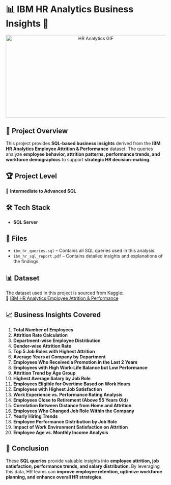 # 📊 IBM HR Analytics Business Insights 🏢  

<p align="center">
  <img src="img/hr-analytics.gif" width="550" height="260" alt="HR Analytics GIF">
</p>  

## 📌 Project Overview  
This project provides **SQL-based business insights** derived from the **IBM HR Analytics Employee Attrition & Performance** dataset. The queries analyze **employee behavior, attrition patterns, performance trends, and workforce demographics** to support **strategic HR decision-making**.  

## 🏆 Project Level  
🔹 **Intermediate to Advanced SQL**  

## 🛠️ Tech Stack  
- **SQL Server**  

## 📂 Files  
- `ibm_hr_queries.sql` – Contains all SQL queries used in this analysis.  
- `ibm_hr_sql_report.pdf` – Contains detailed insights and explanations of the findings.  

## 📊 Dataset  
The dataset used in this project is sourced from Kaggle:  
🔗 [IBM HR Analytics Employee Attrition & Performance](https://www.kaggle.com/)  

## 📈 Business Insights Covered  
1. **Total Number of Employees**  
2. **Attrition Rate Calculation**  
3. **Department-wise Employee Distribution**  
4. **Gender-wise Attrition Rate**  
5. **Top 5 Job Roles with Highest Attrition**  
6. **Average Years at Company by Department**  
7. **Employees Who Received a Promotion in the Last 2 Years**  
8. **Employees with High Work-Life Balance but Low Performance**  
9. **Attrition Trend by Age Group**  
10. **Highest Average Salary by Job Role**  
11. **Employees Eligible for Overtime Based on Work Hours**  
12. **Employees with Highest Job Satisfaction**  
13. **Work Experience vs. Performance Rating Analysis**  
14. **Employees Close to Retirement (Above 55 Years Old)**  
15. **Correlation Between Distance from Home and Attrition**  
16. **Employees Who Changed Job Role Within the Company**  
17. **Yearly Hiring Trends**  
18. **Employee Performance Distribution by Job Role**  
19. **Impact of Work Environment Satisfaction on Attrition**  
20. **Employee Age vs. Monthly Income Analysis**  

## 📜 Conclusion  
These **SQL queries** provide valuable insights into **employee attrition, job satisfaction, performance trends, and salary distribution**. By leveraging this data, HR teams can **improve employee retention, optimize workforce planning, and enhance overall HR strategies**.  
